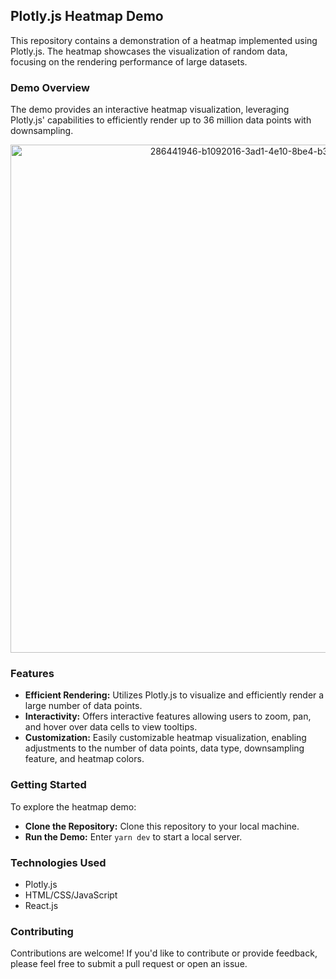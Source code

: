 ## Plotly.js Heatmap Demo

This repository contains a demonstration of a heatmap implemented using Plotly.js. The heatmap showcases the visualization of random data, focusing on the rendering performance of large datasets.

### Demo Overview

The demo provides an interactive heatmap visualization, leveraging Plotly.js' capabilities to efficiently render up to 36 million data points with downsampling.

<p align="center">
  <img width="813" alt="286441946-b1092016-3ad1-4e10-8be4-b37997a5cfec (1)" src="https://github.com/masoudmanson/plotly-js-heatmap/assets/927990/6af39d54-bbea-4c0b-a2a8-31004b37ddc0">
</p>

### Features

- **Efficient Rendering:** Utilizes Plotly.js to visualize and efficiently render a large number of data points.
- **Interactivity:** Offers interactive features allowing users to zoom, pan, and hover over data cells to view tooltips.
- **Customization:** Easily customizable heatmap visualization, enabling adjustments to the number of data points, data type, downsampling feature, and heatmap colors.

### Getting Started

To explore the heatmap demo:

- **Clone the Repository:** Clone this repository to your local machine.
- **Run the Demo:** Enter `yarn dev` to start a local server.

### Technologies Used

- Plotly.js
- HTML/CSS/JavaScript
- React.js

### Contributing

Contributions are welcome! If you'd like to contribute or provide feedback, please feel free to submit a pull request or open an issue.
